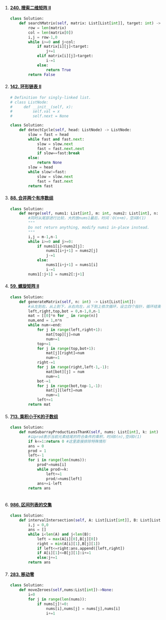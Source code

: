 1. #### [240. 搜索二维矩阵 II](https://leetcode-cn.com/problems/search-a-2d-matrix-ii/)

   ```python
   class Solution:
       def searchMatrix(self, matrix: List[List[int]], target: int) -> bool:#从左下角搜索，O(m+n)
           row = len(matrix)
           col = len(matrix[0])
           i,j = row-1,0
           while i>=0 and j<col:
               if matrix[i][j]<target:
                   j+=1
               elif matrix[i][j]>target:
                   i-=1
               else:
                   return True
           return False
   ```

2. #### [142. 环形链表 II](https://leetcode-cn.com/problems/linked-list-cycle-ii/)

   ```python
   # Definition for singly-linked list.
   # class ListNode:
   #     def __init__(self, x):
   #         self.val = x
   #         self.next = None
   
   class Solution:
       def detectCycle(self, head: ListNode) -> ListNode:
           slow = fast = head
           while fast and fast.next:
               slow = slow.next
               fast = fast.next.next
               if slow==fast:break
           else:
               return None
           slow = head
           while slow!=fast:
               slow = slow.next
               fast = fast.next
           return fast
   ```

3. #### [88. 合并两个有序数组](https://leetcode-cn.com/problems/merge-sorted-array/)

   ```python
   class Solution:
       def merge(self, nums1: List[int], m: int, nums2: List[int], n: int) -> None:
           #同时从尾部进行比较，大的放nums1最后，时间：O(n+m)，空间O(1)
           """
           Do not return anything, modify nums1 in-place instead.
           """
           i,j = m-1,n-1
           while i>=0 and j>=0:
               if nums1[i]<nums2[j]:
                   nums1[i+j+1] = nums2[j]
                   j-=1
               else:
                   nums1[i+j+1] = nums1[i]
                   i-=1
           nums1[:j+1] = nums2[:j+1]
   ```

4. #### [59. 螺旋矩阵 II](https://leetcode-cn.com/problems/spiral-matrix-ii/)

   ```python
   class Solution:
       def generateMatrix(self, n: int) -> List[List[int]]:
           #从左到右，从上到下，从右向左，从下到上依次循环，设立四个指针，循环结束从1到n**2即可，每次循环更新num值
           left,right,top,bot = 0,n-1,0,n-1
           mat = [[0]*n for _ in range(n)]
           num,end = 1,n*n
           while num<=end:
               for j in range(left,right+1):
                   mat[top][j]=num 
                   num+=1
               top+=1
               for j in range(top,bot+1):
                   mat[j][right]=num 
                   num+=1
               right-=1
               for j in range(right,left-1,-1):
                   mat[bot][j] = num
                   num+=1
               bot-=1
               for j in range(bot,top-1,-1):
                   mat[j][left]=num 
                   num+=1
               left+=1
           return mat
   ```

5. #### [713. 乘积小于K的子数组](https://leetcode-cn.com/problems/subarray-product-less-than-k/)

   ```python
   class Solution:
       def numSubarrayProductLessThanK(self, nums: List[int], k: int) -> int:
           #以prod表示当前元素结尾的符合条件的乘积，时间O(n),空间O(1)
           if k<=1:return 0 #这里直接排除特殊情形
           ans = 0
           prod = 1
           left=-1
           for i in range(len(nums)):
               prod*=nums[i]
               while prod>=k:
                   left+=1
                   prod/=nums[left]
               ans+=i-left
           return ans
               
   ```

6. #### [986. 区间列表的交集](https://leetcode-cn.com/problems/interval-list-intersections/)

   ```python
   class Solution:
       def intervalIntersection(self, A: List[List[int]], B: List[List[int]]) -> List[List[int]]:
           i,j = 0,0
           ans = []
           while i<len(A) and j<len(B):
               left = max(A[i][0],B[j][0])
               right = min(A[i][1],B[j][1])
               if left<=right:ans.append([left,right])
               if A[i][1]<=B[j][1]:i+=1                
               else:j+=1
           return ans
   ```

7. #### [283. 移动零](https://leetcode-cn.com/problems/move-zeroes/)

   ```python
   class Solution:
       def moveZeroes(self,nums:List[int])->None:
           i=0
           for j in range(len(nums)):
               if nums[j]!=0:
                   nums[i],nums[j] = nums[j],nums[i]
                   i+=1               
   ```

   
